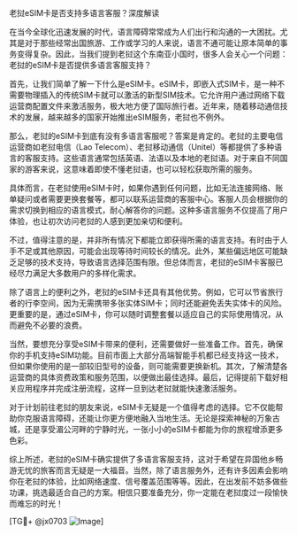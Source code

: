 老挝eSIM卡是否支持多语言客服？深度解读

在当今全球化迅速发展的时代，语言障碍常常成为人们出行和沟通的一大困扰。尤其是对于那些经常出国旅游、工作或学习的人来说，语言不通可能让原本简单的事务变得复杂。因此，当我们提到老挝这个东南亚小国时，很多人会关心一个问题：老挝的eSIM卡是否提供多语言客服支持？

首先，让我们简单了解一下什么是eSIM卡。eSIM卡，即嵌入式SIM卡，是一种不需要物理插入的传统SIM卡就可以激活的新型SIM技术。它允许用户通过网络下载运营商配置文件来激活服务，极大地方便了国际旅行者。近年来，随着移动通信技术的发展，越来越多的国家开始推出eSIM服务，老挝也不例外。

那么，老挝的eSIM卡到底有没有多语言客服呢？答案是肯定的。老挝的主要电信运营商如老挝电信（Lao Telecom）、老挝移动通信（Unitel）等都提供了多种语言的客服支持。这些语言通常包括英语、法语以及本地的老挝语。对于来自不同国家的游客来说，这意味着即使不懂老挝语，也可以轻松获取所需的服务。

具体而言，在老挝使用eSIM卡时，如果你遇到任何问题，比如无法连接网络、账单疑问或者需要更换套餐等，都可以联系运营商的客服中心。客服人员会根据你的需求切换到相应的语言模式，耐心解答你的问题。这种多语言服务不仅提高了用户体验，也让初次访问老挝的人感到更加亲切和便利。

不过，值得注意的是，并非所有情况下都能立即获得所需的语言支持。有时由于人手不足或其他原因，可能会出现等待时间较长的情况。此外，某些偏远地区可能缺乏足够的技术支持，导致语言选择范围有限。但总体而言，老挝的eSIM卡客服已经尽力满足大多数用户的多样化需求。

除了语言上的便利之外，老挝的eSIM卡还具有其他优势。例如，它可以节省旅行者的行李空间，因为无需携带多张实体SIM卡；同时还能避免丢失实体卡的风险。更重要的是，通过eSIM卡，你可以随时调整套餐以适应自己的实际使用情况，从而避免不必要的浪费。

当然，要想充分享受eSIM卡带来的便利，还需要做好一些准备工作。首先，确保你的手机支持eSIM功能。目前市面上大部分高端智能手机都已经支持这一技术，但如果你使用的是一部较旧型号的设备，则可能需要更换新机。其次，了解清楚各运营商的具体资费政策和服务范围，以便做出最佳选择。最后，记得提前下载好相关应用程序并完成注册流程，这样一旦到达老挝就能快速激活服务。

对于计划前往老挝的朋友来说，eSIM卡无疑是一个值得考虑的选择。它不仅能帮助你克服语言障碍，还能让你更方便地融入当地生活。无论是探索神秘的万象古城，还是享受湄公河畔的宁静时光，一张小小的eSIM卡都能为你的旅程增添更多色彩。

综上所述，老挝的eSIM卡确实提供了多语言客服支持，这对于希望在异国他乡畅游无忧的旅客而言无疑是一大福音。当然，除了语言服务外，还有许多因素会影响你在老挝的体验，比如网络速度、信号覆盖范围等等。因此，在出发前不妨多做些功课，挑选最适合自己的方案。相信只要准备充分，你一定能在老挝度过一段愉快而难忘的时光！

[TG💪+ @jx0703 ![Image](https://github.com/user-attachments/assets/dbca1d08-cadb-493c-b0ec-ad6f7a83f270)]